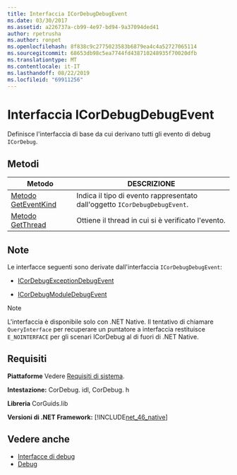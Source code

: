 ```yaml
---
title: Interfaccia ICorDebugDebugEvent
ms.date: 03/30/2017
ms.assetid: a226737a-cb99-4e97-bd94-9a37094ded41
author: rpetrusha
ms.author: ronpet
ms.openlocfilehash: 8f838c9c2775023583b6879ea4c4a52727065114
ms.sourcegitcommit: 68653db98c5ea7744fd438710248935f70020dfb
ms.translationtype: MT
ms.contentlocale: it-IT
ms.lasthandoff: 08/22/2019
ms.locfileid: "69911256"
---
```

# <a name="icordebugdebugevent-interface"></a>Interfaccia ICorDebugDebugEvent
Definisce l'interfaccia di base da cui derivano tutti gli evento di debug `ICorDebug`.  
  
## <a name="methods"></a>Metodi  
  
|Metodo|DESCRIZIONE|  
|------------|-----------------|  
|[Metodo GetEventKind](../../../../docs/framework/unmanaged-api/debugging/icordebugdebugevent-geteventkind-method.md)|Indica il tipo di evento rappresentato dall'oggetto `ICorDebugDebugEvent`.|  
|[Metodo GetThread](../../../../docs/framework/unmanaged-api/debugging/icordebugdebugevent-getthread-method.md)|Ottiene il thread in cui si è verificato l'evento.|  
  
## <a name="remarks"></a>Note  
 Le interfacce seguenti sono derivate dall'interfaccia `ICorDebugDebugEvent`:  
  
- [ICorDebugExceptionDebugEvent](../../../../docs/framework/unmanaged-api/debugging/icordebugexceptiondebugevent-interface.md)  
  
- [ICorDebugModuleDebugEvent](../../../../docs/framework/unmanaged-api/debugging/icordebugmoduledebugevent-interface.md)  
  
> [!NOTE]
> L'interfaccia è disponibile solo con .NET Native. Il tentativo di chiamare `QueryInterface` per recuperare un puntatore a interfaccia restituisce `E_NOINTERFACE` per gli scenari ICorDebug al di fuori di .NET Native.  
  
## <a name="requirements"></a>Requisiti  
 **Piattaforme** Vedere [Requisiti di sistema](../../../../docs/framework/get-started/system-requirements.md).  
  
 **Intestazione:** CorDebug. idl, CorDebug. h  
  
 **Libreria** CorGuids.lib  
  
 **Versioni di .NET Framework:** [!INCLUDE[net_46_native](../../../../includes/net-46-native-md.md)]  
  
## <a name="see-also"></a>Vedere anche

- [Interfacce di debug](../../../../docs/framework/unmanaged-api/debugging/debugging-interfaces.md)
- [Debug](../../../../docs/framework/unmanaged-api/debugging/index.md)

